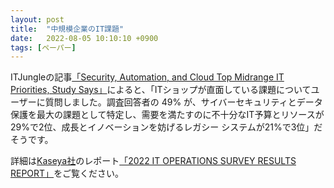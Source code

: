 ```yaml
---
layout: post
title:  "中規模企業のIT課題"
date:   2022-08-05 10:10:10 +0900
tags: [ペーパー]
---
```

ITJungleの記事[「Security, Automation, and Cloud Top Midrange IT Priorities, Study Says」](https://www.itjungle.com/2022/08/03/security-automation-and-cloud-top-midrange-it-priorities-study-says/)によると、「ITショップが直面している課題についてユーザーに質問しました。調査回答者の 49% が、サイバーセキュリティとデータ保護を最大の課題として特定し、需要を満たすのに不十分なIT予算とリソースが29%で2位、成長とイノベーションを妨げるレガシー システムが21%で3位」だそうです。

詳細は[Kaseya社](https://www.kaseya.com/)のレポート[「2022 IT OPERATIONS SURVEY RESULTS REPORT」](https://www.kaseya.com/wp-content/uploads/dlm_uploads/2022/07/Kaseya-Whitepaper-2022-IT-Operations-Survey-Report.pdf)をご覧ください。
